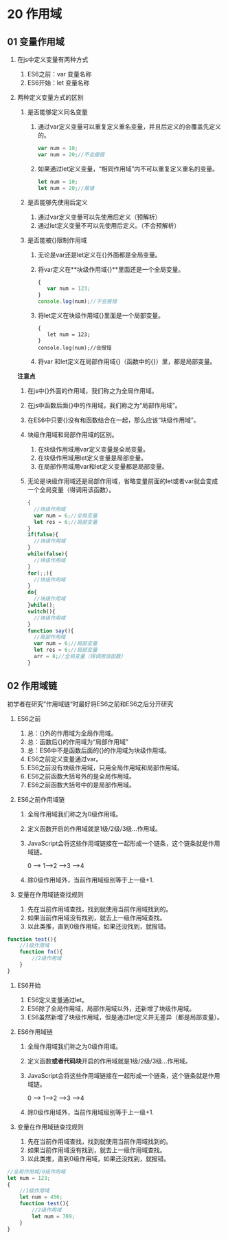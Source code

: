 # 20 作用域

## 01 变量作用域

1. 在js中定义变量有两种方式

   1. ES6之前：var 变量名称
   2. ES6开始：let 变量名称

2. 两种定义变量方式的区别

   1. 是否能够定义同名变量

      1. 通过var定义变量可以重复定义重名变量，并且后定义的会覆盖先定义的。

         ```js
         var num = 10;
         var num = 20;//不会报错
         ```

      2. 如果通过let定义变量，“相同作用域”内不可以重复定义重名的变量。

         ```js
         let num = 10;
         let num = 20;//报错
         ```

   2. 是否能够先使用后定义

      1. 通过var定义变量可以先使用后定义（预解析）
      2. 通过let定义变量不可以先使用后定义。（不会预解析）

   3. 是否能被{}限制作用域

      1. 无论是var还是let定义在{}外面都是全局变量。

      2. 将var定义在**块级作用域{}**里面还是一个全局变量。

         ```js
         {
         	var num = 123;
         }
         console.log(num);//不会报错
         ```

      3. 将let定义在块级作用域{}里面是一个局部变量。

         ```
         {
         	let num = 123;
         }
         console.log(num);//会报错
         ```

      4. 将var 和let定义在局部作用域{}（函数中的{}）里，都是局部变量。

   **注意点**

   1. 在js中{}外面的作用域，我们称之为全局作用域。

   2. 在js中函数后面{}中的作用域，我们称之为“局部作用域”。

   3. 在ES6中只要{}没有和函数结合在一起，那么应该“块级作用域”。

   4. 块级作用域和局部作用域的区别。

      1. 在块级作用域用var定义变量是全局变量。
      2. 在块级作用域用let定义变量是局部变量。
      3. 在局部作用域用var和let定义变量都是局部变量。

   5. 无论是块级作用域还是局部作用域，省略变量前面的let或者var就会变成一个全局变量（得调用该函数）。

      ```js
      {
      	//块级作用域
      	var num = 6;//全局变量
      	let res = 6;//局部变量
      }
      if(false){
      	//块级作用域
      }
      while(false){
      	//块级作用域
      }
      for(;;){
      	//块级作用域
      }
      do{
      	//块级作用域
      }while();
      switch(){
      	//块级作用域
      }
      function say(){
      	//局部作用域
      	var num = 6;//局部变量
      	let res = 6;//局部变量
      	arr = 8;//全局变量（得调用该函数）
      }
      ```


## 02 作用域链

初学者在研究”作用域链“时最好将ES6之前和ES6之后分开研究

1. ES6之前

   1. 总：{}外的作用域为全局作用域。
   2. 总：函数后{}的作用域为“局部作用域”
   3. 总：ES6中不是函数后面的{}的作用域为块级作用域。
   4. ES6之前定义变量通过var。
   5. ES6之前没有块级作用域，只用全局作用域和局部作用域。
   6. ES6之前函数大括号外的是全局作用域。
   7. ES6之前函数大括号中的是局部作用域。

2. ES6之前作用域链

   1. 全局作用域我们称之为0级作用域。

   2. 定义函数开启的作用域就是1级/2级/3级...作用域。

   3. JavaScript会将这些作用域链接在一起形成一个链条，这个链条就是作用域链。

      0 --> 1-->2 -->3 -->4

   4. 除0级作用域外，当前作用域级别等于上一级+1.

3. 变量在作用域链查找规则

   1. 先在当前作用域查找，找到就使用当前作用域找到的。
   2. 如果当前作用域没有找到，就去上一级作用域查找。
   3. 以此类推，直到0级作用域，如果还没找到，就报错。

```js
function test(){
	//1级作用域
	function fn(){
		//2级作用域
	}
}
```



1. ES6开始

   1. ES6定义变量通过let。
   2. ES6除了全局作用域，局部作用域以外，还新增了块级作用域。
   3. ES6虽然新增了块级作用域，但是通过let定义并无差异（都是局部变量）。

2. ES6作用域链

   1. 全局作用域我们称之为0级作用域。

   2. 定义函数**或者代码块**开启的作用域就是1级/2级/3级...作用域。

   3. JavaScript会将这些作用域链接在一起形成一个链条，这个链条就是作用域链。

      0 --> 1-->2 -->3 -->4

   4. 除0级作用域外，当前作用域级别等于上一级+1.

3. 变量在作用域链查找规则

   1. 先在当前作用域查找，找到就使用当前作用域找到的。
   2. 如果当前作用域没有找到，就去上一级作用域查找。
   3. 以此类推，直到0级作用域，如果还没找到，就报错。

```js
//全局作用域/0级作用域
let num = 123;
{
	//1级作用域
	let num = 456;
	function test(){
		//2级作用域
		let num = 789;
	}
}
```

